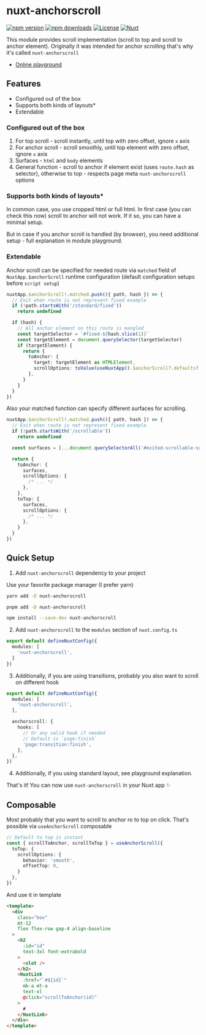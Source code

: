 <!--
Get your module up and running quickly.

Find and replace all on all files (CMD+SHIFT+F):
- Name: My Module
- Package name: my-module
- Description: My new Nuxt module
-->

# nuxt-anchorscroll

[![npm version][npm-version-src]][npm-version-href]
[![npm downloads][npm-downloads-src]][npm-downloads-href]
[![License][license-src]][license-href]
[![Nuxt][nuxt-src]][nuxt-href]

This module provides scroll implementation (scroll to top and scroll to anchor element).
Originally it was intended for anchor scrolling that's why it's called `nuxt-anchorscroll`

- [Online playground](https://stackblitz.com/github/helltraitor/nuxt-anchorscroll?file=playground%2Fapp.vue)

## Features

- Configured out of the box
- Supports both kinds of layouts*
- Extendable

### Configured out of the box

1. For top scroll - scroll instantly, until top with zero offset, ignore `x` axis
2. For anchor scroll - scroll smoothly, until top element with zero offset, ignore `x` axis
3. Surfaces - `html` and `body` elements
4. General function - scroll to anchor if element exist (uses `route.hash` as selector),
   otherwise to top - respects page meta `nuxt-anchorscroll` options

### Supports both kinds of layouts*

In common case, you use cropped html or full html. In first case (you can check this now)
scroll to anchor will not work. If it so, you can have a minimal setup.

But in case if you anchor scroll is handled (by browser), you need additional setup -
full explanation in module playground.

### Extendable

Anchor scroll can be specified for needed route via `matched` field of `NuxtApp.$anchorScroll`
runtime configuration (default configuration setups before `script setup`)

```ts
nuxtApp.$anchorScroll!.matched.push(({ path, hash }) => {
  // Exit when route is not represent fixed example
  if (!path.startsWith('/standard/fixed'))
    return undefined

  if (hash) {
    // All anchor element on this route is mangled
    const targetSelector = `#fixed-${hash.slice(1)}`
    const targetElement = document.querySelector(targetSelector)
    if (targetElement) {
      return {
        toAnchor: {
          target: targetElement as HTMLElement,
          scrollOptions: toValue(useNuxtApp().$anchorScroll?.defaults?.toAnchor) ?? {},
        },
      }
    }
  }
})
```

Also your matched function can specify different surfaces for scrolling.

```ts
nuxtApp.$anchorScroll!.matched.push(({ path, hash }) => {
  // Exit when route is not represent fixed example
  if (!path.startsWith('/scrollable'))
    return undefined

  const surfaces = [...document.querySelectorAll('#exited-scrollable-surface')]

  return {
    toAnchor: {
      surfaces,
      scrollOptions: {
        /* ... */
      },
    },
    toTop: {
      surfaces,
      scrollOptions: {
        /* ... */
      },
    }
  }
})
```

## Quick Setup

1. Add `nuxt-anchorscroll` dependency to your project

Use your favorite package manager (I prefer yarn)

```bash
yarn add -D nuxt-anchorscroll

pnpm add -D nuxt-anchorscroll

npm install --save-dev nuxt-anchorscroll
```

2. Add `nuxt-anchorscroll` to the `modules` section of `nuxt.config.ts`

```ts
export default defineNuxtConfig({
  modules: [
    'nuxt-anchorscroll',
  ]
})
```

3. Additionally, if you are using transitions, probably you also want to scroll on different hook

```ts
export default defineNuxtConfig({
  modules: [
    'nuxt-anchorscroll',
  ],

  anchorscroll: {
    hooks: [
      // Or any valid hook if needed
      // Default is `page:finish`
      'page:transition:finish',
    ],
  },
})
```

4. Additionally, if you using standard layout, see playground explanation.

That's it! You can now use `nuxt-anchorscroll` in your Nuxt app ✨

## Composable

Most probably that you want to scroll to anchor ro to top on click. That's possible via `useAnchorScroll` composable

```ts
// Default to top is instant
const { scrollToAnchor, scrollToTop } = useAnchorScroll({
  toTop: {
    scrollOptions: {
      behavior: 'smooth',
      offsetTop: 0,
    }
  },
})
```

And use it in template

```html
<template>
  <div
    class="box"
    mt-12
    flex flex-row gap-4 align-baseline
  >
    <h2
      :id="id"
      text-3xl font-extrabold
    >
      <slot />
    </h2>
    <NuxtLink
      :href="`#${id}`"
      mb-a mt-a
      text-xl
      @click="scrollToAnchor(id)"
    >
      #
    </NuxtLink>
  </div>
</template>
```

<!-- Badges -->
[npm-version-src]: https://img.shields.io/npm/v/nuxt-anchorscroll/latest.svg?style=flat&colorA=18181B&colorB=28CF8D
[npm-version-href]: https://npmjs.com/package/nuxt-anchorscroll

[npm-downloads-src]: https://img.shields.io/npm/dm/nuxt-anchorscroll.svg?style=flat&colorA=18181B&colorB=28CF8D
[npm-downloads-href]: https://npmjs.com/package/nuxt-anchorscroll

[license-src]: https://img.shields.io/npm/l/nuxt-anchorscroll.svg?style=flat&colorA=18181B&colorB=28CF8D
[license-href]: https://npmjs.com/package/nuxt-anchorscroll

[nuxt-src]: https://img.shields.io/badge/Nuxt-18181B?logo=nuxt.js
[nuxt-href]: https://nuxt.com

